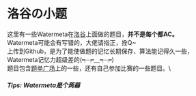 # 洛谷の小题
这里有一些Watermeta在[洛谷](luogu.com.cn)上面做的题目，**并不是每个都AC。**\
Watermeta可能会有写错的，大佬请指正，拴Q~\
上传到Github，是为了能使做题的记忆长期保存，算法能记得久一些，Watermeta记忆力超级差的(┭┮﹏┭┮)\
题目包含[题单广场](https://www.luogu.com.cn/training/list)上的一些，还有自己参加比赛的一些题目。\
##### Tips: Watermeta是个蒟蒻